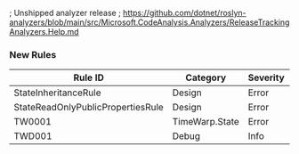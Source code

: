 ﻿; Unshipped analyzer release
; https://github.com/dotnet/roslyn-analyzers/blob/main/src/Microsoft.CodeAnalysis.Analyzers/ReleaseTrackingAnalyzers.Help.md

### New Rules

Rule ID | Category | Severity | Notes
--------|----------|----------|-------
StateInheritanceRule | Design | Error | StateInheritanceAnalyzer
StateReadOnlyPublicPropertiesRule | Design | Error | StateReadOnlyPublicPropertiesAnalyzer
TW0001 | TimeWarp.State | Error | TimeWarpStateActionAnalyzer
TWD001 | Debug | Info | TimeWarpStateActionAnalyzer
